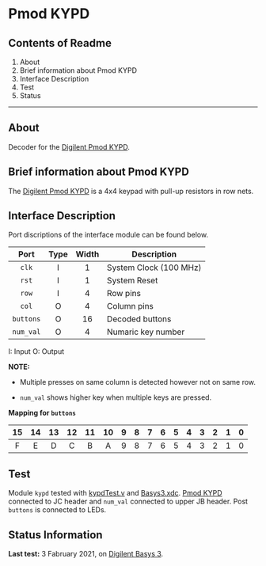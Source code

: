 # Pmod KYPD

## Contents of Readme

1. About
2. Brief information about Pmod KYPD
3. Interface Description
4. Test
5. Status

---

## About

Decoder for the [Digilent Pmod KYPD](https://reference.digilentinc.com/reference/pmod/pmodkypd/start).

## Brief information about Pmod KYPD

The [Digilent Pmod KYPD](https://reference.digilentinc.com/reference/pmod/pmodkypd/start) is a 4x4 keypad with pull-up resistors in row nets.

## Interface Description

Port discriptions of the interface module can be found below.

|   Port   | Type | Width |  Description |
| :------: | :----: | :----: | ------ |
|  `clk`   | I | 1 | System Clock (100 MHz) |
|  `rst`   | I | 1 | System Reset |
|  `row`   | I | 4 | Row pins |
|  `col`   | O | 4 | Column pins |
|  `buttons` | O | 16 | Decoded buttons |
|  `num_val` | O | 4 | Numaric key number |

I: Input  O: Output

**NOTE:**

* Multiple presses on same column is detected however not on same row.

* `num_val` shows higher key when multiple keys are pressed.

**Mapping for `buttons`**

| 15 | 14 | 13 | 12 | 11 | 10 | 9 | 8 | 7 | 6 | 5 | 4 | 3 | 2 | 1 | 0 |
| :---: | :---: | :---: | :---: | :---: | :---: | :---: | :---: | :---: | :---: | :---: | :---: | :---: | :---: | :---: | :---: |
| F | E | D | C | B | A | 9 | 8 | 7 | 6 | 5 | 4 | 3 | 2 | 1 | 0 |

## Test

Module `kypd` tested with [kypdTest.v](Test/kypdTest.v) and [Basys3.xdc](Test/Basys3.xdc). [Pmod KYPD](https://reference.digilentinc.com/reference/pmod/pmodkypd/start) connected to JC header and `num_val` connected to upper JB header. Post `buttons` is connected to LEDs.

## Status Information

**Last test:** 3 Fabruary 2021, on [Digilent Basys 3](https://reference.digilentinc.com/reference/programmable-logic/basys-3/reference-manual).
